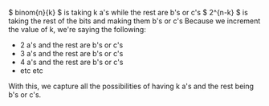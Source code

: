 $ binom{n}{k} $ is taking k a's while the rest are b's or c's
$ 2^{n-k} $ is taking the rest of the bits and making them b's or c's
Because we increment the value of k, we're saying the following:
<ul>
<li> 2 a's and the rest are b's or c's
<li> 3 a's and the rest are b's or c's
<li> 4 a's and the rest are b's or c's
<li> etc etc
</ul>
With this, we capture all the possibilities of having k a's and the rest being b's or c's.
